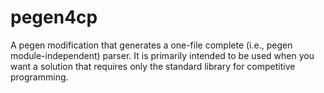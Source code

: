 # pegen4cp

A pegen modification that generates a one-file complete (i.e., pegen module-independent) parser.
It is primarily intended to be used when you want a solution that requires only the standard library for competitive programming.
